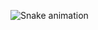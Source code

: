 ![Snake animation](https://github.com/ookamimidori/ookamimidori/blob/output/github-contribution-grid-snake.svg)
